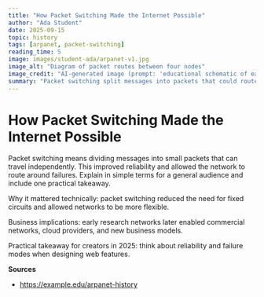 ```yaml
---
title: "How Packet Switching Made the Internet Possible"
author: "Ada Student"
date: 2025-09-15
topic: history
tags: [arpanet, packet-switching]
reading_time: 5
image: images/student-ada/arpanet-v1.jpg
image_alt: "Diagram of packet routes between four nodes"
image_credit: "AI-generated image (prompt: 'educational schematic of early packet-switched network')"
summary: "Packet switching split messages into packets that could route around failures, enabling resilient networks; this laid groundwork for today’s internet and reliable services."
---
```


# How Packet Switching Made the Internet Possible

Packet switching means dividing messages into small packets that can travel independently. This improved reliability and allowed the network to route around failures. Explain in simple terms for a general audience and include one practical takeaway.

Why it mattered technically: packet switching reduced the need for fixed circuits and allowed networks to be more flexible.

Business implications: early research networks later enabled commercial networks, cloud providers, and new business models.

Practical takeaway for creators in 2025: think about reliability and failure modes when designing web features.

**Sources**
- https://example.edu/arpanet-history

